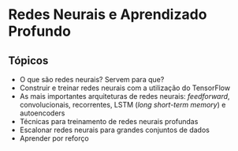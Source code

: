 # Redes Neurais e Aprendizado Profundo

## Tópicos

- O que são redes neurais? Servem para que?
- Construir e treinar redes neurais com a utilização do TensorFlow
- As mais importantes arquiteturas de redes neurais: _feedforward_, convolucionais, recorrentes, LSTM (_long short-term memory_) e autoencoders
- Técnicas para treinamento de redes neurais profundas
- Escalonar redes neurais para grandes conjuntos de dados
- Aprender por reforço
